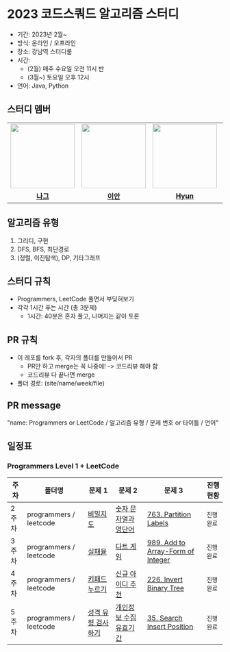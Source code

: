 # 2023 코드스쿼드 알고리즘 스터디

- 기간: 2023년 2월~
- 방식: 온라인 / 오프라인
- 장소: 강남역 스터디룸
- 시간:
    - (2월) 매주 수요일 오전 11시 반
    - (3월~) 토요일 오후 12시
- 언어: Java, Python

## 스터디 멤버

<table>
 <tr>
    <td align="center"><a href="https://github.com/n-aa-g"><img src="https://avatars.githubusercontent.com/u/115922748?v=4" width="150px;" alt=""></td>
    <td align="center"><a href="https://github.com/othertkfka"><img src="https://avatars.githubusercontent.com/u/57559288?v=4" width="150px;" alt=""></td>
    <td align="center"><a href="https://github.com/ghkdgus29"><img src="https://avatars.githubusercontent.com/u/91525492?v=4" width="150px;" alt=""></td>
    <td align="center"><a href="https://github.com/he2joojo"><img src="https://avatars.githubusercontent.com/u/121915790?v=4" width="150px;" alt=""></td>
    <td align="center"><a href="https://github.com/yeonise"><img src="https://avatars.githubusercontent.com/u/105152276?v=4" width="150px;" alt=""></td>
    <td align="center"><a href="https://github.com/won4885"><img src="https://avatars.githubusercontent.com/u/62871026?v=4" width="150px;" alt=""></td>
  </tr>
  <tr>
    <td align="center"><a href="https://github.com/n-aa-g"><b>나그</b></td>
    <td align="center"><a href="https://github.com/othertkfka"><b>이안</b></td>
    <td align="center"><a href="https://github.com/ghkdgus29"><b>Hyun</b></td>
    <td align="center"><a href="https://github.com/he2joojo"><b>Joy</b></td>
    <td align="center"><a href="https://github.com/yeonise"><b>Fia</b></td>
    <td align="center"><a href="https://github.com/won4885"><b>Sully</b></td>
  </tr>

</table>

## 알고리즘 유형

1. 그리디, 구현
2. DFS, BFS, 최단경로
3. (정렬, 이진탐색), DP, 기타그래프

## 스터디 규칙

- Programmers, LeetCode 풀면서 부딪혀보기
- 각각 1시간 푸는 시간 (총 3문제)
    - 1시간: 40분은 혼자 풀고, 나머지는 같이 토론

## PR 규칙

- 이 레포를 fork 후, 각자의 폴더를 만들어서 PR
    - PR만 하고 merge는 꼭 나중에! -> 코드리뷰 해야 함
    - 코드리뷰 다 끝나면 merge
- 폴더 경로: (site/name/week/file)

## PR message

"name: Programmers or LeetCode / 알고리즘 유형 / 문제 번호 or 타이틀 / 언어"

## 일정표

### Programmers Level 1 + LeetCode

| **주차** | **폴더명**                 | **문제 1**                                                                       | **문제 2**                                                                         | **문제 3**                                                                                         | **진행 현황** |
|--------|-------------------------|--------------------------------------------------------------------------------|----------------------------------------------------------------------------------|--------------------------------------------------------------------------------------------------|-----------|
| 2주차    | programmers / leetcode  | [비밀지도](https://school.programmers.co.kr/learn/courses/30/lessons/17681)        | [숫자 문자열과 영단어](https://school.programmers.co.kr/learn/courses/30/lessons/81301)   | [763. Partition Labels](https://leetcode.com/problems/partition-labels/)                         | `진행 완료`   |
| 3주차    | programmers / leetcode  | [실패율](https://school.programmers.co.kr/learn/courses/30/lessons/42889)         | [다트 게임](https://school.programmers.co.kr/learn/courses/30/lessons/17682)         | [989. Add to Array-Form of Integer](https://leetcode.com/problems/add-to-array-form-of-integer/) | `진행 완료`   |
| 4주차    | programmers / leetcode  | [키패드 누르기](https://school.programmers.co.kr/learn/courses/30/lessons/67256)     | [신규 아이디 추천](https://school.programmers.co.kr/learn/courses/30/lessons/72410)     | [226. Invert Binary Tree](https://leetcode.com/problems/invert-binary-tree/)                     | `진행 완료`   |
| 5주차    | programmers / leetcode  | [성격 유형 검사하기](https://school.programmers.co.kr/learn/courses/30/lessons/118666) | [개인정보 수집 유효기간](https://school.programmers.co.kr/learn/courses/30/lessons/150370) | [35. Search Insert Position](https://leetcode.com/problems/search-insert-position/)              | `진행 완료`   |